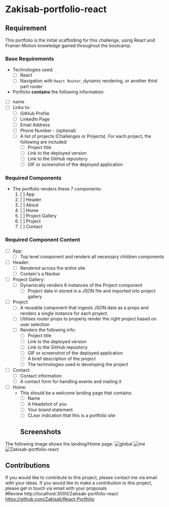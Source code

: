 # Zakisab-portfolio-react
## Requirement
This portfolio is the initial scaffolding for this challenge, using React and Framer-Motion knowledge gained throughout the bootcamp. 
### Base Requirements

* Technologies used:
  * [ ] React
  * [ ] Navigation with `React Router`, dynamic rendering, or another third part router
*  Portfolio **contains** the following information:
  * [ ] name
  * [ ] Links to:
    * [ ] GitHub Profile
    * [ ] LinkedIn Page
    * [ ] Email Address
    * [ ] Phone Number - (optional)   
    * [ ] A list of projects (Challenges or Projects). For each project, the following are included:
      * [ ] Project title
      * [ ] Link to the deployed version
      * [ ] Link to the GitHub repository
      * [ ] GIF or screenshot of the deployed application

### Required Components

* The portfolio renders these 7 components:
  1. [ ] App
  2. [ ] Header
  3. [ ] About
  4. [ ] Home
  5. [ ] Project Gallery
  6. [ ] Project
  7. [ ] Contact

### Required Component Content
* [ ] App:
  * [ ] Top level component and renders all necessary children components
* [ ] Header:
   * [ ] Rendered across the entire site
   * [ ] Contain's a Navbar
* [ ] Project Gallery:
  * [ ] Dynamically renders 6 instances of the Project component
    * [ ] Project data in stored in a JSON file and imported into project gallery
* [ ] Project:
   * [ ] A reusable component that ingests JSON data as a props and renders a single instance for each project.
   * [ ] Utilises router props to properly render the right project based on user selection
   * [ ] Renders the following info:
     * [ ] Project title
     * [ ] Link to the deployed version
     * [ ] Link to the GitHub repository
     * [ ] GIF or screenshot of the deployed application
     * [ ] A brief description of the project
     * [ ] The technologies used in developing the project
* [ ] Contact:
  * [ ] Contact information
  * [ ] A contact form for handling events and mailing it
* [ ] Home:
  * This should be a welcome landing page that contains:
     * [ ] Name
     * [ ] A Headshot of you
     * [ ] Your brand statement
     * [ ] CLear indication that this is a portfolio site
     ## Screenshots
The following image shows the landing/Home page:
![global](https://user-images.githubusercontent.com/118730175/227419499-d411cbeb-707b-4144-8e30-90d5668f8b2b.svg)
![me](https://user-images.githubusercontent.com/118730175/227419501-f597387b-c814-405c-bc9b-e0de6d733cd6.jpg)
![Zakisab-portfolio-react](https://user-images.githubusercontent.com/118730175/227419503-fae5bfab-5fd5-4bb3-a6f5-c48b85f094cc.jpg)

## Contributions
If you would like to contribute to this project, please contact me via email with your ideas.
  If you would like to make a contribution to this project, please get in touch via email with your proposals                                                                            
  #Review
  http://localhost:3000/Zakisab-portfolio-react                                                                                                                           https://github.com/Zakisab/React-Portfolio
